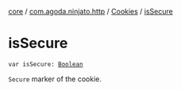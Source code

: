 [core](../../index.md) / [com.agoda.ninjato.http](../index.md) / [Cookies](index.md) / [isSecure](./is-secure.md)

# isSecure

`var isSecure: `[`Boolean`](https://kotlinlang.org/api/latest/jvm/stdlib/kotlin/-boolean/index.html)

`Secure` marker of the cookie.

